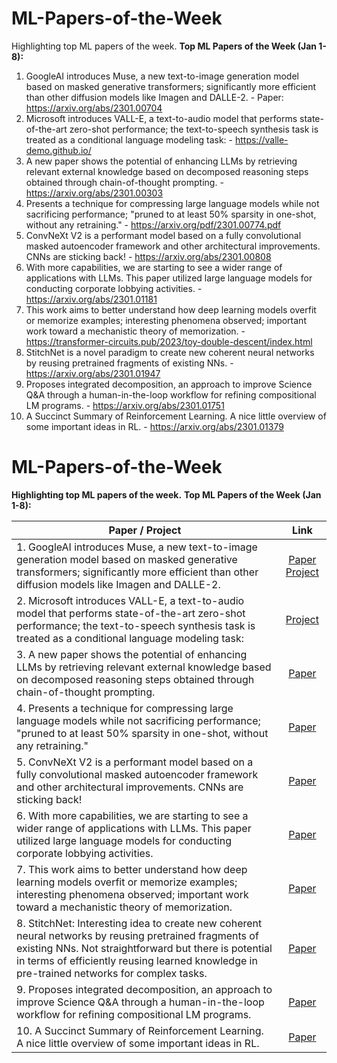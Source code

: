 # ML-Papers-of-the-Week
Highlighting top ML papers of the week.
**Top ML Papers of the Week (Jan 1-8):**
1. GoogleAI introduces Muse, a new text-to-image generation model based on masked generative transformers; significantly more efficient than other diffusion models like Imagen and DALLE-2.
          - Paper: https://arxiv.org/abs/2301.00704
2. Microsoft introduces VALL-E, a text-to-audio model that performs state-of-the-art zero-shot performance; the text-to-speech synthesis task is treated as a conditional language modeling task:
          - https://valle-demo.github.io/
3. A new paper shows the potential of enhancing LLMs by retrieving relevant external knowledge based on decomposed reasoning steps obtained through chain-of-thought prompting.
          - https://arxiv.org/abs/2301.00303
4. Presents a technique for compressing large language models while not sacrificing performance; "pruned to at least 50% sparsity in one-shot, without any retraining."
          - https://arxiv.org/pdf/2301.00774.pdf
5. ConvNeXt V2 is a performant model based on a fully convolutional masked autoencoder framework and other architectural improvements. CNNs are sticking back!
          - https://arxiv.org/abs/2301.00808
6. With more capabilities, we are starting to see a wider range of applications with LLMs. This paper utilized large language models for conducting corporate lobbying activities.
          - https://arxiv.org/abs/2301.01181
7. This work aims to better understand how deep learning models overfit or memorize examples; interesting phenomena observed; important work toward a mechanistic theory of memorization.
          - https://transformer-circuits.pub/2023/toy-double-descent/index.html
8. StitchNet is a novel paradigm to create new coherent neural networks by reusing pretrained fragments of existing NNs.
          - https://arxiv.org/abs/2301.01947
9. Proposes integrated decomposition, an approach to improve Science Q&A through a human-in-the-loop workflow for refining compositional LM programs. 
          - https://arxiv.org/abs/2301.01751
10. A Succinct Summary of Reinforcement Learning. A nice little overview of some important ideas in RL.
          - https://arxiv.org/abs/2301.01379

# **ML-Papers-of-the-Week**
**Highlighting top ML papers of the week.**
**Top ML Papers of the Week (Jan 1-8):**

| **Paper / Project**  | **Link** |
| ------------- |      :---:       |
| 1. GoogleAI introduces Muse, a new text-to-image generation model based on masked generative transformers; significantly more efficient than other diffusion models like Imagen and DALLE-2.  | [Paper](https://arxiv.org/abs/2301.00704) [Project](https://muse-model.github.io/)|
| 2. Microsoft introduces VALL-E, a text-to-audio model that performs state-of-the-art zero-shot performance; the text-to-speech synthesis task is treated as a conditional language modeling task:  | [Project](https://valle-demo.github.io/) |
| 3. A new paper shows the potential of enhancing LLMs by retrieving relevant external knowledge based on decomposed reasoning steps obtained through chain-of-thought prompting.  | [Paper](https://arxiv.org/abs/2301.00303) |
| 4. Presents a technique for compressing large language models while not sacrificing performance; "pruned to at least 50% sparsity in one-shot, without any retraining."  | [Paper](https://arxiv.org/pdf/2301.00774.pdf)  |
| 5. ConvNeXt V2 is a performant model based on a fully convolutional masked autoencoder framework and other architectural improvements. CNNs are sticking back!  | [Paper](https://arxiv.org/abs/2301.00808)  |
| 6. With more capabilities, we are starting to see a wider range of applications with LLMs. This paper utilized large language models for conducting corporate lobbying activities.  | [Paper](https://arxiv.org/abs/2301.01181)  |
| 7. This work aims to better understand how deep learning models overfit or memorize examples; interesting phenomena observed; important work toward a mechanistic theory of memorization.  | [Paper](https://transformer-circuits.pub/2023/toy-double-descent/index.html)  |
| 8. StitchNet: Interesting idea to create new coherent neural networks by reusing pretrained fragments of existing NNs. Not straightforward but there is potential in terms of efficiently reusing learned knowledge in pre-trained networks for complex tasks.  | [Paper](https://arxiv.org/abs/2301.01947)  |
| 9. Proposes integrated decomposition, an approach to improve Science Q&A through a human-in-the-loop workflow for refining compositional LM programs.  | [Paper](https://arxiv.org/abs/2301.01751)  |
| 10. A Succinct Summary of Reinforcement Learning. A nice little overview of some important ideas in RL.  | [Paper](https://arxiv.org/abs/2301.01379)  |
